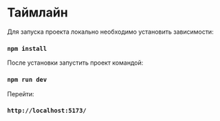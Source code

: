 # Таймлайн

Для запуска проекта локально необходимо установить зависимости:

### `npm install`

После установки запустить проект командой:

### `npm run dev`

Перейти:

### `http://localhost:5173/`